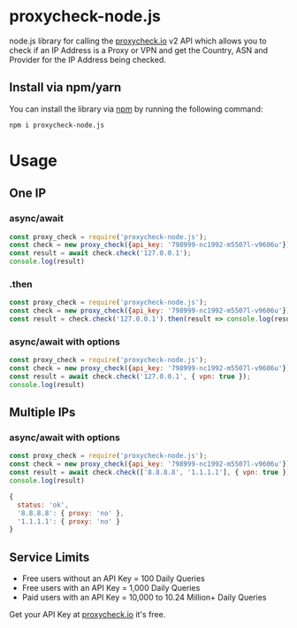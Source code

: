 # proxycheck-node.js
node.js library for calling the [proxycheck.io](https://proxycheck.io/) v2 API which allows you to check if an IP Address is a Proxy or VPN and get the Country, ASN and Provider for the IP Address being checked.

## Install via npm/yarn ##

You can install the library via [npm](https://www.npmjs.com/get-npm) by running the following command:

```bash
npm i proxycheck-node.js
```

# Usage
## One IP
### async/await
```js
const proxy_check = require('proxycheck-node.js'); 
const check = new proxy_check({api_key: '798999-nc1992-m5507l-v9606u'}); 
const result = await check.check('127.0.0.1');
console.log(result)
```
### .then
```js
const proxy_check = require('proxycheck-node.js'); 
const check = new proxy_check({api_key: '798999-nc1992-m5507l-v9606u'}); 
const result = check.check('127.0.0.1').then(result => console.log(result));
```
### async/await with options
```js
const proxy_check = require('proxycheck-node.js'); 
const check = new proxy_check({api_key: '798999-nc1992-m5507l-v9606u'}); 
const result = await check.check('127.0.0.1', { vpn: true });
console.log(result)
```
## Multiple IPs
### async/await with options
```js
const proxy_check = require('proxycheck-node.js'); 
const check = new proxy_check({api_key: '798999-nc1992-m5507l-v9606u'}); 
const result = await check.check(['8.8.8.8', '1.1.1.1'], { vpn: true });
console.log(result)
```
```js
{
  status: 'ok',
  '8.8.8.8': { proxy: 'no' },
  '1.1.1.1': { proxy: 'no' }
}
```

## Service Limits ##

* Free users without an API Key = 100 Daily Queries
* Free users with an API Key = 1,000 Daily Queries
* Paid users with an API Key = 10,000 to 10.24 Million+ Daily Queries

Get your API Key at [proxycheck.io](http://proxycheck.io/) it's free.
